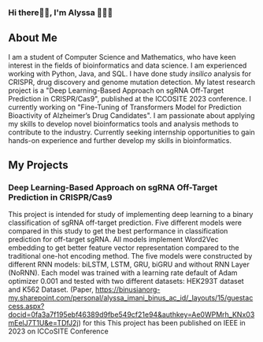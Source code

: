 ### Hi there👋🏻, I'm Alyssa 👩🏻‍💻

## About Me
I am a student of Computer Science and Mathematics, who have keen interest in the fields of bioinformatics and data science. I am experienced working with Python, Java, and SQL. I have done study _insilico_ analysis for CRISPR, drug discovery and genome mutation detection. My latest research project is a "Deep Learning-Based Approach on sgRNA Off-Target Prediction in CRISPR/Cas9", published at the ICCOSITE 2023 conference. I currently working on "Fine-Tuning of Transformers Model for Prediction Bioactivity of Alzheimer’s Drug Candidates". I am passionate about applying my skills to develop novel bioinformatics tools and analysis methods to contribute to the industry. Currently seeking internship opportunities to gain hands-on experience and further develop my skills in bioinformatics.

## My Projects
### Deep Learning-Based Approach on sgRNA Off-Target Prediction in CRISPR/Cas9
This project is intended for study of implementing deep learning to a binary classification of sgRNA off-target prediction. Five different models were compared in this study to get the best performance in classification prediction for off-target sgRNA. All models implement Word2Vec embedding to get better feature vector representation compared to the traditional one-hot encoding method. The five models were constructed by different RNN models: biLSTM, LSTM, GRU, biGRU and without RNN Layer (NoRNN). Each model was trained with a learning rate default of Adam optimizer 0.001 and tested with two different datasets: HEK293T dataset and K562 Dataset.
(Paper, https://binusianorg-my.sharepoint.com/personal/alyssa_imani_binus_ac_id/_layouts/15/guestaccess.aspx?docid=0fa3a7f195ebf46389d9fbe549cf21e94&authkey=Ae0WPMrh_KNx03mEelJ7T1U&e=TDfJ2j) for this This project has been published on IEEE in 2023 on ICCoSITE Conference
